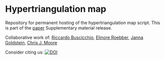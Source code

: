 # Hypertriangulation map

Repository for permanent hosting of the hypertriangulation map script.
This is part of the [paper](https://arxiv.org/abs/1907.11631) Supplementary material release.

Collaborative work of:
[Riccardo Buscicchio](mailto:riccardo.buscicchio@unimib.it), [Elinore Roebber](mailto:eroebber@star.sr.bham.ac.uk), [Janna Goldstein](mailto:jgoldstein@star.sr.bham.ac.uk), [Chris J. Moore](mailto:cmoore@star.sr.bham.ac.uk)

Consider citing us: [![DOI](https://zenodo.org/badge/198878665.svg)](https://zenodo.org/badge/latestdoi/198878665)



